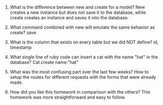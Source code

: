 1. What is the difference between new and create for a model?
New creates a new instance but does not save it to the database, while create creates an instance and saves it into the database.

2. What command combined with new will emulate the same behavior as create?
save

3. What is the column that exists on every table but we did NOT define?
id, timestamp

4. What single line of ruby code can insert a cat with the name "hat" in the database?
Cat.create name:"hat"

5. What was the most confusing part over the last few weeks?
How to setup the routes for different requests with the forms that were already made.

6. How did you like this homework in comparison with the others?
This homework was more straightforward and easy to follow.